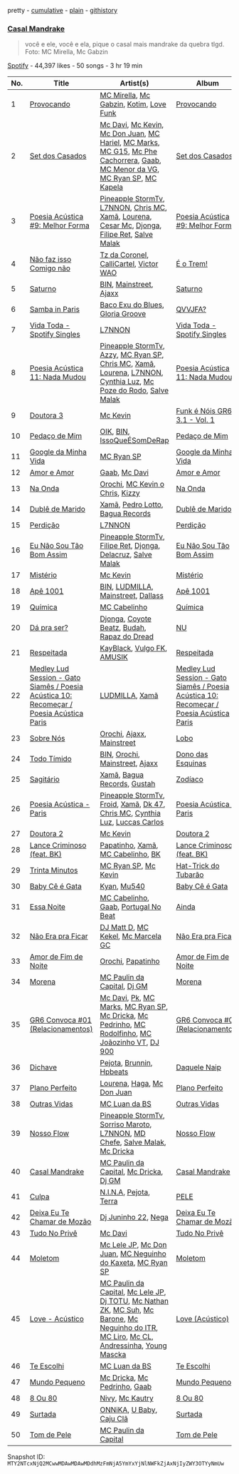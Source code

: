 pretty - [cumulative](/playlists/cumulative/37i9dQZF1DX0prPGsXNyt4.md) - [plain](/playlists/plain/37i9dQZF1DX0prPGsXNyt4) - [githistory](https://github.githistory.xyz/mackorone/spotify-playlist-archive/blob/main/playlists/plain/37i9dQZF1DX0prPGsXNyt4)

### [Casal Mandrake](https://open.spotify.com/playlist/37i9dQZF1DX0prPGsXNyt4)

> você e ele, você e ela, pique o casal mais mandrake da quebra tlgd\. Foto: MC Mirella, Mc Gabzin

[Spotify](https://open.spotify.com/user/spotify) - 44,397 likes - 50 songs - 3 hr 19 min

| No. | Title | Artist(s) | Album | Length |
|---|---|---|---|---|
| 1 | [Provocando](https://open.spotify.com/track/0PanANwAb7ojeeHjJJI4BG) | [MC Mirella](https://open.spotify.com/artist/57FU7zh1oXdQMT4XhjSsHL), [Mc Gabzin](https://open.spotify.com/artist/5RmXJq0g7MNmgtxXLGbd6K), [Kotim](https://open.spotify.com/artist/210Sy1oGhvPu929TKoSVcN), [Love Funk](https://open.spotify.com/artist/64DTkZLH6KkkMwZEEZ5VWC) | [Provocando](https://open.spotify.com/album/4WuVhChDFRJCtY1FoJkazO) | 2:46 |
| 2 | [Set dos Casados](https://open.spotify.com/track/2xebCnKCjYWBhJ4Ai8hO5E) | [Mc Davi](https://open.spotify.com/artist/1cYhx7ZOhYoVmnDPb9KMwo), [Mc Kevin](https://open.spotify.com/artist/5pBMkZNIlbGTH3hrsQJqAa), [Mc Don Juan](https://open.spotify.com/artist/7Lmrb6KcIzfkmgbtokjsAL), [MC Hariel](https://open.spotify.com/artist/0pcoadNMmvrUyab1RxWBoV), [MC Marks](https://open.spotify.com/artist/04QHNiih9ZesPvals6II1h), [MC G15](https://open.spotify.com/artist/3Nipsl6GVwwGyeAk0J29C6), [Mc Phe Cachorrera](https://open.spotify.com/artist/6lpzj8HzoVgeA24NN1GnPV), [Gaab](https://open.spotify.com/artist/2iK1rsbYstkSVn57M4s8ut), [MC Menor da VG](https://open.spotify.com/artist/4maKTxhTIDEnWKra7wEIMR), [MC Ryan SP](https://open.spotify.com/artist/75i9GaW2MJUgt4BkdUnuUY), [MC Kapela](https://open.spotify.com/artist/2MKq3nQOfCRUwxtmmAOpqR) | [Set dos Casados](https://open.spotify.com/album/4CNrRgC3wHmIRIWABYaiZP) | 10:43 |
| 3 | [Poesia Acústica \#9: Melhor Forma](https://open.spotify.com/track/2fmeSswdyVq4wcqhY41UHk) | [Pineapple StormTv](https://open.spotify.com/artist/09U6hmCerKcIJrixubiBjm), [L7NNON](https://open.spotify.com/artist/0JjPiLQNgAFaEkwoy56B1C), [Chris MC](https://open.spotify.com/artist/0obu7Om4zu9ahul5DI4JtY), [Xamã](https://open.spotify.com/artist/5YwzDz4RJfTiMHS4tdR5Lf), [Lourena](https://open.spotify.com/artist/3jLj1sAQaEpLpktyJmyGIh), [Cesar Mc](https://open.spotify.com/artist/19JY4BpaJkAlSR4iDxB1MX), [Djonga](https://open.spotify.com/artist/204IwDdaHE4ymGk9Kya2pY), [Filipe Ret](https://open.spotify.com/artist/7gJN8W0589FisSYJS17K54), [Salve Malak](https://open.spotify.com/artist/7zxFc10N9BP2lg73b8cwZ0) | [Poesia Acústica \#9: Melhor Forma](https://open.spotify.com/album/6drqaBLJWKqoNlKvOQeBTm) | 10:11 |
| 4 | [Não faz isso Comigo não](https://open.spotify.com/track/0zTZONeg1hFNplaZGc7siE) | [Tz da Coronel](https://open.spotify.com/artist/3lIU3RoZiHen1QXAQ3KQ9e), [CalliCartel](https://open.spotify.com/artist/0s5MMDYKWYf4XksClf5Oiq), [Victor WAO](https://open.spotify.com/artist/1ew4rMO5r0Oon1R9xZxo8Q) | [É o Trem!](https://open.spotify.com/album/0D14aOyRKsQkrFVrB5idpx) | 2:00 |
| 5 | [Saturno](https://open.spotify.com/track/68cPbG7hJnwDW9nPX1uQcX) | [BIN](https://open.spotify.com/artist/1WXbiUMl1AT9Inb619xPUg), [Mainstreet](https://open.spotify.com/artist/25XJqeReVV38w0tR04GGBd), [Ajaxx](https://open.spotify.com/artist/0y7B2G0jNMGWyQJsOoRMUt) | [Saturno](https://open.spotify.com/album/54lVKhg9g9xAzZjMU46ay7) | 3:06 |
| 6 | [Samba in Paris](https://open.spotify.com/track/3nlhqZHMXG2A5UkW633wwx) | [Baco Exu do Blues](https://open.spotify.com/artist/78nr1pVnDR7qZH6QbVMYZf), [Gloria Groove](https://open.spotify.com/artist/7rXMvXRnWHaSwnVvPeUUfw) | [QVVJFA?](https://open.spotify.com/album/5HE9DhP8b3m3LmShTreEvq) | 4:26 |
| 7 | [Vida Toda \- Spotify Singles](https://open.spotify.com/track/1qxuVUQPbhbp4jDXaN8fJT) | [L7NNON](https://open.spotify.com/artist/0JjPiLQNgAFaEkwoy56B1C) | [Vida Toda \- Spotify Singles](https://open.spotify.com/album/0nA8Q6u0LdcF2vaJt1l3WC) | 2:33 |
| 8 | [Poesia Acústica 11: Nada Mudou](https://open.spotify.com/track/6giaOyDFbE4J8iclhCdW7E) | [Pineapple StormTv](https://open.spotify.com/artist/09U6hmCerKcIJrixubiBjm), [Azzy](https://open.spotify.com/artist/1uf8uSErmKc3JVtmjVBZ83), [MC Ryan SP](https://open.spotify.com/artist/75i9GaW2MJUgt4BkdUnuUY), [Chris MC](https://open.spotify.com/artist/0obu7Om4zu9ahul5DI4JtY), [Xamã](https://open.spotify.com/artist/5YwzDz4RJfTiMHS4tdR5Lf), [Lourena](https://open.spotify.com/artist/3jLj1sAQaEpLpktyJmyGIh), [L7NNON](https://open.spotify.com/artist/0JjPiLQNgAFaEkwoy56B1C), [Cynthia Luz](https://open.spotify.com/artist/0QHGCPmM4UgeNvrNPntSlu), [Mc Poze do Rodo](https://open.spotify.com/artist/28ie4NNTa2VW2QV4Zray8M), [Salve Malak](https://open.spotify.com/artist/7zxFc10N9BP2lg73b8cwZ0) | [Poesia Acústica 11: Nada Mudou](https://open.spotify.com/album/3716y3qiVChUSJv24nvCUB) | 10:00 |
| 9 | [Doutora 3](https://open.spotify.com/track/4DWKtQVURjepn8uzBgmwuv) | [Mc Kevin](https://open.spotify.com/artist/5pBMkZNIlbGTH3hrsQJqAa) | [Funk é Nóis GR6 3.1 \- Vol\. 1](https://open.spotify.com/album/6pM2v9vda24Hils9lqCLeU) | 2:37 |
| 10 | [Pedaço de Mim](https://open.spotify.com/track/2fEgPCDD0qRvZeVrY381EW) | [OIK](https://open.spotify.com/artist/1B5n6jsxvFldc6Nq8Wx8VJ), [BIN](https://open.spotify.com/artist/1WXbiUMl1AT9Inb619xPUg), [IssoQueÉSomDeRap](https://open.spotify.com/artist/43DrL9cHm49HEwg85idE2c) | [Pedaço de Mim](https://open.spotify.com/album/0msDENReQijY9ggVdqOw9B) | 3:22 |
| 11 | [Google da Minha Vida](https://open.spotify.com/track/456hS1uLvaApIdoMyqg9e4) | [MC Ryan SP](https://open.spotify.com/artist/75i9GaW2MJUgt4BkdUnuUY) | [Google da Minha Vida](https://open.spotify.com/album/4aWAnS8KoF5bdS6r3aItEa) | 2:17 |
| 12 | [Amor e Amor](https://open.spotify.com/track/7ipamaL0uwje5dSNejTwPb) | [Gaab](https://open.spotify.com/artist/2iK1rsbYstkSVn57M4s8ut), [Mc Davi](https://open.spotify.com/artist/1cYhx7ZOhYoVmnDPb9KMwo) | [Amor e Amor](https://open.spotify.com/album/3BnaBNbNVXpRv6sO1lpQIe) | 4:21 |
| 13 | [Na Onda](https://open.spotify.com/track/0yNT55PxVoLMHb75JaF2s0) | [Orochi](https://open.spotify.com/artist/3rfM2cGqF6DB0kUyytMkXx), [MC Kevin o Chris](https://open.spotify.com/artist/2UMj7NCbuqy1yUZmiSYGjJ), [Kizzy](https://open.spotify.com/artist/2NMYOlZHIEsSq7pp5jBjic) | [Na Onda](https://open.spotify.com/album/3Vj7xdxkZg832MNCRvongO) | 3:19 |
| 14 | [Dublê de Marido](https://open.spotify.com/track/3Jf64Ca4Q8mAvhf1greHOg) | [Xamã](https://open.spotify.com/artist/5YwzDz4RJfTiMHS4tdR5Lf), [Pedro Lotto](https://open.spotify.com/artist/23ot0eI6ByBW6LrlBfr2bm), [Bagua Records](https://open.spotify.com/artist/2450WxbFxHjnttFAv31zGk) | [Dublê de Marido](https://open.spotify.com/album/7exgSMOl0XJXftVdl2v7Ks) | 2:34 |
| 15 | [Perdição](https://open.spotify.com/track/7FikD4RFpmSZIvoP3rRwsS) | [L7NNON](https://open.spotify.com/artist/0JjPiLQNgAFaEkwoy56B1C) | [Perdição](https://open.spotify.com/album/6JJrn3h0bgZ886jTetGLfk) | 4:35 |
| 16 | [Eu Não Sou Tão Bom Assim](https://open.spotify.com/track/4Sz4wqydJaWpFfR2QoaLCJ) | [Pineapple StormTv](https://open.spotify.com/artist/09U6hmCerKcIJrixubiBjm), [Filipe Ret](https://open.spotify.com/artist/7gJN8W0589FisSYJS17K54), [Djonga](https://open.spotify.com/artist/204IwDdaHE4ymGk9Kya2pY), [Delacruz](https://open.spotify.com/artist/1MzXJ8AaHdidMAnjgcahS4), [Salve Malak](https://open.spotify.com/artist/7zxFc10N9BP2lg73b8cwZ0) | [Eu Não Sou Tão Bom Assim](https://open.spotify.com/album/0DTufNM9g4WpoUJ9HEII6Q) | 4:02 |
| 17 | [Mistério](https://open.spotify.com/track/59xgceM6ACWSn4vcdOzjJ0) | [Mc Kevin](https://open.spotify.com/artist/5pBMkZNIlbGTH3hrsQJqAa) | [Mistério](https://open.spotify.com/album/43VVnPjqU6Hhsb5agEAYUB) | 3:31 |
| 18 | [Apê 1001](https://open.spotify.com/track/3q6ZCGgFDIVCJQ5XG4JTL2) | [BIN](https://open.spotify.com/artist/1WXbiUMl1AT9Inb619xPUg), [LUDMILLA](https://open.spotify.com/artist/3CDoRporvSjdzTrm99a3gi), [Mainstreet](https://open.spotify.com/artist/25XJqeReVV38w0tR04GGBd), [Dallass](https://open.spotify.com/artist/4LAFtDzlQM89xov636hMVv) | [Apê 1001](https://open.spotify.com/album/1YBdcdUHmr5q2yrUf7ARYV) | 2:51 |
| 19 | [Química](https://open.spotify.com/track/5RTtCd89bpX4lSRaYgKd8r) | [MC Cabelinho](https://open.spotify.com/artist/1WQBwwssN6r8DSjUlkyUGW) | [Química](https://open.spotify.com/album/6RWsT169HF4eb8C3FqFOMB) | 2:33 |
| 20 | [Dá pra ser?](https://open.spotify.com/track/7jdP9m9lpNp51ainfora8t) | [Djonga](https://open.spotify.com/artist/204IwDdaHE4ymGk9Kya2pY), [Coyote Beatz](https://open.spotify.com/artist/2PhFsxtwCQLS3e9SJwDN3j), [Budah](https://open.spotify.com/artist/08zSkHjCY3ypH4gdBVHWgO), [Rapaz do Dread](https://open.spotify.com/artist/4AUugyBbC7wnwh6zF2kg5B) | [NU](https://open.spotify.com/album/1BGWFAkM0Oz88Dq7v369eP) | 3:56 |
| 21 | [Respeitada](https://open.spotify.com/track/2s2KVzCf8ppEilPswLgGX4) | [KayBlack](https://open.spotify.com/artist/2h5Ha0ZiMFmOQD3iYcSXsy), [Vulgo FK](https://open.spotify.com/artist/27azwwkxutWL1BWMkgNIh0), [AMUSIK](https://open.spotify.com/artist/48r1nXoaPXPSx1LoM0Rnzl) | [Respeitada](https://open.spotify.com/album/0qEEb0EcNrZWILoI1Voyiz) | 2:20 |
| 22 | [Medley Lud Session \- Gato Siamês / Poesia Acústica 10: Recomeçar / Poesia Acústica Paris](https://open.spotify.com/track/4mvHFQ5eBJaCFaenNWcI9d) | [LUDMILLA](https://open.spotify.com/artist/3CDoRporvSjdzTrm99a3gi), [Xamã](https://open.spotify.com/artist/5YwzDz4RJfTiMHS4tdR5Lf) | [Medley Lud Session \- Gato Siamês / Poesia Acústica 10: Recomeçar / Poesia Acústica Paris](https://open.spotify.com/album/75AMCbYLJhWVXZNuPieAM7) | 5:53 |
| 23 | [Sobre Nós](https://open.spotify.com/track/5K1n3LwCVZg2TE9SLgIwem) | [Orochi](https://open.spotify.com/artist/3rfM2cGqF6DB0kUyytMkXx), [Ajaxx](https://open.spotify.com/artist/0y7B2G0jNMGWyQJsOoRMUt), [Mainstreet](https://open.spotify.com/artist/25XJqeReVV38w0tR04GGBd) | [Lobo](https://open.spotify.com/album/7g1gfivaZsOOuf0a6Z1vsj) | 3:32 |
| 24 | [Todo Tímido](https://open.spotify.com/track/6xs35sD9WnoShqmJXfOj27) | [BIN](https://open.spotify.com/artist/1WXbiUMl1AT9Inb619xPUg), [Orochi](https://open.spotify.com/artist/3rfM2cGqF6DB0kUyytMkXx), [Mainstreet](https://open.spotify.com/artist/25XJqeReVV38w0tR04GGBd), [Ajaxx](https://open.spotify.com/artist/0y7B2G0jNMGWyQJsOoRMUt) | [Dono das Esquinas](https://open.spotify.com/album/1A0a8bYGqm5tC4vgSnvDmK) | 2:56 |
| 25 | [Sagitário](https://open.spotify.com/track/7tgLsXgElnqUpW6mweFWGV) | [Xamã](https://open.spotify.com/artist/5YwzDz4RJfTiMHS4tdR5Lf), [Bagua Records](https://open.spotify.com/artist/2450WxbFxHjnttFAv31zGk), [Gustah](https://open.spotify.com/artist/0nzfP49X2nrzmmkwZf180L) | [Zodíaco](https://open.spotify.com/album/4xH7fbJ5MRzks4KCpVy1J1) | 2:52 |
| 26 | [Poesia Acústica \- Paris](https://open.spotify.com/track/5JKaHAt4atuNoLqpyDgbyK) | [Pineapple StormTv](https://open.spotify.com/artist/09U6hmCerKcIJrixubiBjm), [Froid](https://open.spotify.com/artist/45Yz90pqjzEdJzpEQg1eII), [Xamã](https://open.spotify.com/artist/5YwzDz4RJfTiMHS4tdR5Lf), [Dk 47](https://open.spotify.com/artist/7KO08sObbX1IHeiIR9b5NB), [Chris MC](https://open.spotify.com/artist/0obu7Om4zu9ahul5DI4JtY), [Cynthia Luz](https://open.spotify.com/artist/0QHGCPmM4UgeNvrNPntSlu), [Luccas Carlos](https://open.spotify.com/artist/5WFFFHVqeVk5tLuYh2KjQy) | [Poesia Acústica \- Paris](https://open.spotify.com/album/4k8pamcdDRM5PQGkAqhvjS) | 7:00 |
| 27 | [Doutora 2](https://open.spotify.com/track/2AwpSQRW0iOKlx3AWSUZaf) | [Mc Kevin](https://open.spotify.com/artist/5pBMkZNIlbGTH3hrsQJqAa) | [Doutora 2](https://open.spotify.com/album/4ygocMSqluhiWZHnDmB4Wl) | 3:26 |
| 28 | [Lance Criminoso \(feat\. BK\)](https://open.spotify.com/track/2jZJ5d0KCiTP6de1NjyHPl) | [Papatinho](https://open.spotify.com/artist/0iZz25uH5PLaShpqq84uYv), [Xamã](https://open.spotify.com/artist/5YwzDz4RJfTiMHS4tdR5Lf), [MC Cabelinho](https://open.spotify.com/artist/1WQBwwssN6r8DSjUlkyUGW), [BK](https://open.spotify.com/artist/1YOVBTvznjiDvtAj4ExHeo) | [Lance Criminoso \(feat\. BK\)](https://open.spotify.com/album/6JTwZgvuat1vaYfTAVn6Cy) | 3:54 |
| 29 | [Trinta Minutos](https://open.spotify.com/track/09otOI8Suk88Lg1MJmZJPE) | [MC Ryan SP](https://open.spotify.com/artist/75i9GaW2MJUgt4BkdUnuUY), [Mc Kevin](https://open.spotify.com/artist/5pBMkZNIlbGTH3hrsQJqAa) | [Hat\-Trick do Tubarão](https://open.spotify.com/album/4tTPMZJo3j4DpD2PbaWUOu) | 3:25 |
| 30 | [Baby Cê é Gata](https://open.spotify.com/track/2gmFueqqH3YAPjqWD079NW) | [Kyan](https://open.spotify.com/artist/05qCf6M7E7AxizHVmrcPqh), [Mu540](https://open.spotify.com/artist/13yQqjPy4Esq0Ru3R1fipU) | [Baby Cê é Gata](https://open.spotify.com/album/5f2JmFWYRce089Q0TTl0De) | 1:58 |
| 31 | [Essa Noite](https://open.spotify.com/track/6g0IE3b4slstOTvcm5D67J) | [MC Cabelinho](https://open.spotify.com/artist/1WQBwwssN6r8DSjUlkyUGW), [Gaab](https://open.spotify.com/artist/2iK1rsbYstkSVn57M4s8ut), [Portugal No Beat](https://open.spotify.com/artist/71LRKKvAjoc6LyNmob269Q) | [Ainda](https://open.spotify.com/album/2YEX8OaLPGDd1SjhIipLjS) | 2:34 |
| 32 | [Não Era pra Ficar](https://open.spotify.com/track/1nUlMrFnHfRl3oJ4ZMt5Xg) | [DJ Matt D](https://open.spotify.com/artist/1rIc4yTieeRq25NA3T8RQ5), [MC Kekel](https://open.spotify.com/artist/2ZXnTEyYopSLCDiz5Z0XIf), [Mc Marcela GC](https://open.spotify.com/artist/4H9FxcmPgz79NR6FLxGBND) | [Não Era pra Ficar](https://open.spotify.com/album/5uC2FTc7S7Q2S3bb69Uaml) | 2:57 |
| 33 | [Amor de Fim de Noite](https://open.spotify.com/track/0nDnvGagGAQP5vpgCyS5yH) | [Orochi](https://open.spotify.com/artist/3rfM2cGqF6DB0kUyytMkXx), [Papatinho](https://open.spotify.com/artist/0iZz25uH5PLaShpqq84uYv) | [Amor de Fim de Noite](https://open.spotify.com/album/0ZR4TfAlmGulel1uFDDxRM) | 3:41 |
| 34 | [Morena](https://open.spotify.com/track/2W0VenqvlMW4c65YsxT5zu) | [MC Paulin da Capital](https://open.spotify.com/artist/592JnViQ2tot63c1SbtgK2), [Dj GM](https://open.spotify.com/artist/03PnQHlbH5nDDVX3hNg628) | [Morena](https://open.spotify.com/album/7v5z2GBVV7qcIv3Amvn1l0) | 3:17 |
| 35 | [GR6 Convoca \#01 \(Relacionamentos\)](https://open.spotify.com/track/3xNJbOYwWipF9SAfEGt1LG) | [Mc Davi](https://open.spotify.com/artist/1cYhx7ZOhYoVmnDPb9KMwo), [Pk](https://open.spotify.com/artist/5xYkM2vMrE23taj6tl7qkm), [MC Marks](https://open.spotify.com/artist/04QHNiih9ZesPvals6II1h), [MC Ryan SP](https://open.spotify.com/artist/75i9GaW2MJUgt4BkdUnuUY), [Mc Dricka](https://open.spotify.com/artist/4d175LvxCzxt5vHbJyv49q), [Mc Pedrinho](https://open.spotify.com/artist/1etNnR2SdlelBQAICa2Q5m), [MC Rodolfinho](https://open.spotify.com/artist/4885EF8HYSK3OyCRe7yZIp), [MC Joãozinho VT](https://open.spotify.com/artist/6XFc29m1ptfUNmaa1UTuBT), [DJ 900](https://open.spotify.com/artist/6Ovxg5WDcnSQc8iQXv0IvI) | [GR6 Convoca \#01 \(Relacionamentos\)](https://open.spotify.com/album/7t9UUGqz5MA1gFrNOk5JMh) | 7:52 |
| 36 | [Dichave](https://open.spotify.com/track/3hYScvpnpwomGVVWhfZZA3) | [Pejota](https://open.spotify.com/artist/3W10YNoIzqgJymjc5ULDzu), [Brunnin](https://open.spotify.com/artist/7sOl1POwSHsoZ2ezDJIapz), [Hpbeats](https://open.spotify.com/artist/4R26sDu3fyRuZVcnjTA5lj) | [Daquele Naip](https://open.spotify.com/album/2GlF4MhZ8JMR8326uH2ivg) | 3:30 |
| 37 | [Plano Perfeito](https://open.spotify.com/track/0pihhHbzZ3EhrQj2brZpep) | [Lourena](https://open.spotify.com/artist/3jLj1sAQaEpLpktyJmyGIh), [Haga](https://open.spotify.com/artist/5LmwSGneAmeX78pWDTbq8o), [Mc Don Juan](https://open.spotify.com/artist/7Lmrb6KcIzfkmgbtokjsAL) | [Plano Perfeito](https://open.spotify.com/album/3r50qLuSjGVwtSBCAmcRx2) | 3:11 |
| 38 | [Outras Vidas](https://open.spotify.com/track/70TOq8IEGaLgTum1SEu59X) | [MC Luan da BS](https://open.spotify.com/artist/1BrFcFtIp3ZqvuI5C0VcK3) | [Outras Vidas](https://open.spotify.com/album/6wb4X7EEXq5e9EGtTjT31P) | 2:49 |
| 39 | [Nosso Flow](https://open.spotify.com/track/2uK2zK0CBh8w2C4Uq8qo7z) | [Pineapple StormTv](https://open.spotify.com/artist/09U6hmCerKcIJrixubiBjm), [Sorriso Maroto](https://open.spotify.com/artist/1fUSLFr4WUBx7joEcGwpvG), [L7NNON](https://open.spotify.com/artist/0JjPiLQNgAFaEkwoy56B1C), [MD Chefe](https://open.spotify.com/artist/6yZKPB8eRoJesHjtxPxSLs), [Salve Malak](https://open.spotify.com/artist/7zxFc10N9BP2lg73b8cwZ0), [Mc Dricka](https://open.spotify.com/artist/4d175LvxCzxt5vHbJyv49q) | [Nosso Flow](https://open.spotify.com/album/6dqKRg8kzuAiWzFt6pj7JY) | 4:41 |
| 40 | [Casal Mandrake](https://open.spotify.com/track/5x6P0oWuUOHwKNPlDMm5vM) | [MC Paulin da Capital](https://open.spotify.com/artist/592JnViQ2tot63c1SbtgK2), [Mc Dricka](https://open.spotify.com/artist/4d175LvxCzxt5vHbJyv49q), [Dj GM](https://open.spotify.com/artist/03PnQHlbH5nDDVX3hNg628) | [Casal Mandrake](https://open.spotify.com/album/2NeOoMEaPlPKfO41ws0TRI) | 2:19 |
| 41 | [Culpa](https://open.spotify.com/track/1FmcDuK4BmnUZ0rXDFsJbX) | [N.I.N.A](https://open.spotify.com/artist/32NfHH4nSmu97Z4RQjPyET), [Pejota](https://open.spotify.com/artist/3W10YNoIzqgJymjc5ULDzu), [Terra](https://open.spotify.com/artist/0wTyCMz1sLbxVNN0OP18oW) | [PELE](https://open.spotify.com/album/57LANvZ85BtVlj31EAY7EK) | 2:56 |
| 42 | [Deixa Eu Te Chamar de Mozão](https://open.spotify.com/track/2YNG9JeshL9zj6WzcFn63T) | [Dj Juninho 22](https://open.spotify.com/artist/4T47gOchMUCmHFoVBE28NH), [Nega](https://open.spotify.com/artist/2pGDMwn7Intxxu6tbrOGF8) | [Deixa Eu Te Chamar de Mozão](https://open.spotify.com/album/3YnHedfeESbbi1atWZzxHF) | 3:42 |
| 43 | [Tudo No Privê](https://open.spotify.com/track/53DZTymdCwUwL9yJdqSLjR) | [Mc Davi](https://open.spotify.com/artist/1cYhx7ZOhYoVmnDPb9KMwo) | [Tudo No Privê](https://open.spotify.com/album/2QQXWeBTbUpJ6TxUbGL2qn) | 3:31 |
| 44 | [Moletom](https://open.spotify.com/track/4oNnEtS6QgwT8Co9P9TAVC) | [Mc Lele JP](https://open.spotify.com/artist/1mV9h1AwhRXSjBFcYpajgY), [Mc Don Juan](https://open.spotify.com/artist/7Lmrb6KcIzfkmgbtokjsAL), [MC Neguinho do Kaxeta](https://open.spotify.com/artist/27mVhYvJa7apj1zCoZ9TF2), [MC Ryan SP](https://open.spotify.com/artist/75i9GaW2MJUgt4BkdUnuUY) | [Moletom](https://open.spotify.com/album/06lztEJw4cOCHFhFx88HCP) | 5:34 |
| 45 | [Love \- Acústico](https://open.spotify.com/track/59glxsHIDG5MSdPuqh8fpW) | [MC Paulin da Capital](https://open.spotify.com/artist/592JnViQ2tot63c1SbtgK2), [Mc Lele JP](https://open.spotify.com/artist/1mV9h1AwhRXSjBFcYpajgY), [Dj TOTU](https://open.spotify.com/artist/30icW65DJZaWkotebdICkU), [Mc Nathan ZK](https://open.spotify.com/artist/3H6EeCzAFfNTCayLXuZWdE), [MC Suh](https://open.spotify.com/artist/2pAmbNN8mzxnBgYwZ4hSSo), [Mc Barone](https://open.spotify.com/artist/5b7N6Le7TXrNRdoTcqOLMF), [Mc Neguinho do ITR](https://open.spotify.com/artist/6TxINSxeDX9C70nAiJZoVA), [MC Liro](https://open.spotify.com/artist/3i7YFHRKEJmsz4cVqeF2eG), [Mc CL](https://open.spotify.com/artist/2I6tDfWEkn4Ozfb6ePjRX4), [Andressinha](https://open.spotify.com/artist/5BkfMMgLbEy1WzYk2gH8Al), [Young Mascka](https://open.spotify.com/artist/5p1071Vgc8NglO8E3JAv4Q) | [Love \(Acústico\)](https://open.spotify.com/album/75CDVz8yhYyB920rQGszBf) | 10:10 |
| 46 | [Te Escolhi](https://open.spotify.com/track/1Kb5kcBZtriYUKznTchWQd) | [MC Luan da BS](https://open.spotify.com/artist/1BrFcFtIp3ZqvuI5C0VcK3) | [Te Escolhi](https://open.spotify.com/album/0ELHnYigaQCw8JJhnzrAB0) | 1:48 |
| 47 | [Mundo Pequeno](https://open.spotify.com/track/5Vuu2s36p0cVA8EVLciqr5) | [Mc Dricka](https://open.spotify.com/artist/4d175LvxCzxt5vHbJyv49q), [Mc Pedrinho](https://open.spotify.com/artist/1etNnR2SdlelBQAICa2Q5m), [Gaab](https://open.spotify.com/artist/2iK1rsbYstkSVn57M4s8ut) | [Mundo Pequeno](https://open.spotify.com/album/7GuKGIzQ0kkXOxsMpi8wbI) | 3:48 |
| 48 | [8 Ou 80](https://open.spotify.com/track/0Jx7E49MmE6PJ1R83L6bWP) | [Nivy](https://open.spotify.com/artist/70cJFTHKCTRuBdNNn741Xh), [Mc Kautry](https://open.spotify.com/artist/25YDuXAL1J5Y8mxN0ZR5gM) | [8 Ou 80](https://open.spotify.com/album/6ADMGmNGOai8XxWOSwYtgw) | 1:58 |
| 49 | [Surtada](https://open.spotify.com/track/76N8hqMQj2mpepRJqFcSZQ) | [ONNiKA](https://open.spotify.com/artist/7h2qMFZKbjifWLpMhsQ988), [U Baby](https://open.spotify.com/artist/5PpQnfyJjOpGsT7LfeBGxV), [Caju Clã](https://open.spotify.com/artist/1zCRmLWPpfEQTERVLcOhnz) | [Surtada](https://open.spotify.com/album/2TNQc1VSu32tfEt0z6HWE0) | 2:57 |
| 50 | [Tom de Pele](https://open.spotify.com/track/1F3kRrY6eYgvfH5nSm2RMN) | [MC Paulin da Capital](https://open.spotify.com/artist/592JnViQ2tot63c1SbtgK2) | [Tom de Pele](https://open.spotify.com/album/0evibcz18EruYA9OvDk5TY) | 2:45 |

Snapshot ID: `MTY2NTcxNjQ2MCwwMDAwMDAwMDdhMzFmNjA5YmYxYjNlNWFkZjAxNjIyZWY3OTYyNmUw`

